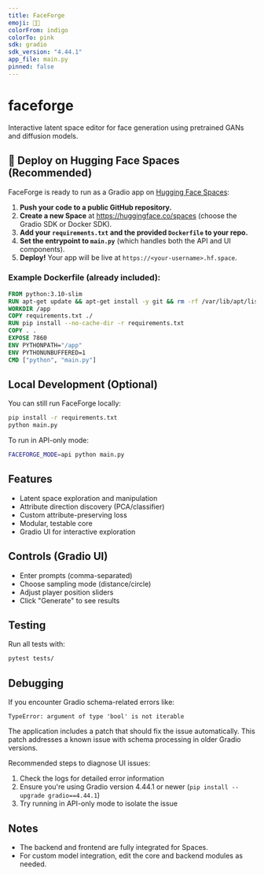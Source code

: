 ```yaml
---
title: FaceForge
emoji: 🧑‍🎨
colorFrom: indigo
colorTo: pink
sdk: gradio
sdk_version: "4.44.1"
app_file: main.py
pinned: false
---
```


# faceforge
Interactive latent space editor for face generation using pretrained GANs and diffusion models.

## 🚀 Deploy on Hugging Face Spaces (Recommended)

FaceForge is ready to run as a Gradio app on [Hugging Face Spaces](https://huggingface.co/spaces):

1. **Push your code to a public GitHub repository.**
2. **Create a new Space** at https://huggingface.co/spaces (choose the Gradio SDK or Docker SDK).
3. **Add your `requirements.txt` and the provided `Dockerfile` to your repo.**
4. **Set the entrypoint to `main.py`** (which handles both the API and UI components).
5. **Deploy!** Your app will be live at `https://<your-username>.hf.space`.

### Example Dockerfile (already included):
```Dockerfile
FROM python:3.10-slim
RUN apt-get update && apt-get install -y git && rm -rf /var/lib/apt/lists/*
WORKDIR /app
COPY requirements.txt ./
RUN pip install --no-cache-dir -r requirements.txt
COPY . .
EXPOSE 7860
ENV PYTHONPATH="/app"
ENV PYTHONUNBUFFERED=1
CMD ["python", "main.py"]
```

## Local Development (Optional)

You can still run FaceForge locally:

```bash
pip install -r requirements.txt
python main.py
```

To run in API-only mode:
```bash
FACEFORGE_MODE=api python main.py
```

## Features
- Latent space exploration and manipulation
- Attribute direction discovery (PCA/classifier)
- Custom attribute-preserving loss
- Modular, testable core
- Gradio UI for interactive exploration

## Controls (Gradio UI)
- Enter prompts (comma-separated)
- Choose sampling mode (distance/circle)
- Adjust player position sliders
- Click "Generate" to see results

## Testing
Run all tests with:
```bash
pytest tests/
```

## Debugging

If you encounter Gradio schema-related errors like:
```
TypeError: argument of type 'bool' is not iterable
```

The application includes a patch that should fix the issue automatically. This patch addresses a known issue with schema processing in older Gradio versions.

Recommended steps to diagnose UI issues:
1. Check the logs for detailed error information
2. Ensure you're using Gradio version 4.44.1 or newer (`pip install --upgrade gradio==4.44.1`)
3. Try running in API-only mode to isolate the issue

## Notes
- The backend and frontend are fully integrated for Spaces.
- For custom model integration, edit the core and backend modules as needed.
